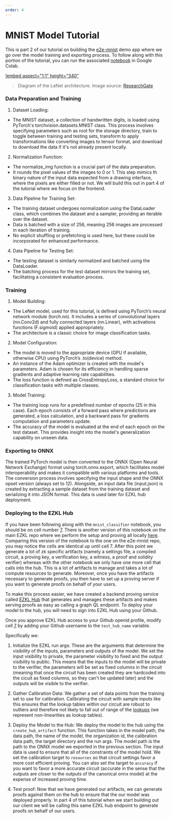 ```yaml
---
order: 4
---
```


# MNIST Model Tutorial

This is part 2 of our tutorial on building the [e2e-mnist](https://e2e-mnist.vercel.app) demo app where we go over the model training and exporting process. To follow along with this portion of the tutorial, you can run the associated [notebook](https://github.com/zkonduit/e2e-mnist/blob/main/mnist_classifier.ipynb) in Google Colab.

[!embed aspect="1:1" height="340"](https://www.researchgate.net/publication/318972455/figure/fig2/AS:525282893615105@1502248609221/The-overall-LeNet-architecture-The-numbers-at-the-convolution-and-pooling-layers.png)

> Diagram of the LeNet architecture. Image source: [ResearchGate](https://www.researchgate.net/profile/Gerard-Pons-3/publication/318972455/figure/fig2/AS:525282893615105@1502248609221/The-overall-LeNet-architecture-The-numbers-at-the-convolution-and-pooling-layers.png)


### Data Preparation and Training

1. Dataset Loading:

-   The MNIST dataset, a collection of handwritten digits, is loaded using PyTorch's torchvision.datasets.MNIST class. This process involves specifying parameters such as root for the storage directory, train to toggle between training and testing sets, transform to apply transformations like converting images to tensor format, and download to download the data if it's not already present locally.

2. Normalization Function:

-   The normalize_img function is a crucial part of the data preparation. 
-   It rounds the pixel values of the images to 0 or 1. This step mimics th binary nature of the input data expected from a drawing interface, where the pixels are either filled or not. We will build this out in part 4 of the tutorial where we focus on the frontend.

3. Data Pipeline for Training Set:
-   The training dataset undergoes normalization using the DataLoader class, which combines the dataset and a sampler, providing an iterable over the dataset.
-   Data is batched with a size of 256, meaning 256 images are processed in each iteration of training.
-   No explicit shuffling or prefetching is used here, but these could be incorporated for enhanced performance.
4. Data Pipeline for Testing Set:
-   The testing dataset is similarly normalized and batched using the DataLoader.
-   The batching process for the test dataset mirrors the training set, facilitating a consistent evaluation process.

### Training

1. Model Building:

-   The LeNet model, used for this tutorial, is defined using PyTorch’s neural network module (torch.nn). It includes a series of convolutional layers (nn.Conv2d) and fully connected layers (nn.Linear), with activations functions (F.sigmoid) applied appropriately. 
-   The architecture is a classic choice for image classification tasks.

2. Model Configuration:
-   The model is moved to the appropriate device (GPU if available, otherwise CPU) using PyTorch’s .to(device) method.
-   An instance of the Adam optimizer is created with the model's parameters. Adam is chosen for its efficiency in handling sparse gradients and adaptive learning rate capabilities.
-   The loss function is defined as CrossEntropyLoss, a standard choice for classification tasks with multiple classes.

3. Model Training:
-   The training loop runs for a predefined number of epochs (25 in this case). Each epoch consists of a forward pass where predictions are generated, a loss calculation, and a   backward pass for gradients computation and parameters update.
-   The accuracy of the model is evaluated at the end of each epoch on the test dataset. This provides insight into the model's generalization capability on unseen data.

### Exporting to ONNX

The trained PyTorch model is then converted to the ONNX (Open Neural Network Exchange) format using torch.onnx.export, which facilitates model interoperability and makes it compatible with various platforms and tools. The conversion process involves specifying the input shape and the ONNX opset version (always set to 12). Alongside, an input data file (input.json) is created by extracting a sample dataset from the training dataset and serializing it into JSON format. This data is used later for EZKL hub deployment.

### Deploying to the EZKL Hub

If you have been following along with the `mnist_classifier` notebook, you should be on cell number [7](https://colab.research.google.com/github/zkonduit/ezkl/blob/main/examples/notebooks/mnist_classifier.ipynb#scrollTo=dS-yXte30rZ3). There is another version of this notebook on the main EZKL repo where we perform the setup and proving all locally [here](https://colab.research.google.com/github/zkonduit/ezkl/blob/main/examples/notebooks/mnist_classifier.ipynb#scrollTo=dS-yXte30rZ3). Comparing this version of the notebook to the one on the e2e-mnist repo, you may notice the cells are identical up until cell 7. After this point we generate a lot of zk specific artifacts (namely a settings file, a compiled circuit, a proving key, a verification key, a witness, a proof and solidity verifier) whereas with the other notebook we only have one more cell that calls into the hub. This is a lot of artifacts to manage and takes a lot of compute resources to generate. Moreover, once you have the artifacts necessary to generate proofs, you then have to set up a proving server if you want to generate proofs on behalf of your users. 

To make this process easier, we have created a backend proving service called [EZKL Hub](https://app.ezkl.xyz/) that generates and manages these artifacts and makes serving proofs as easy as calling a graph QL endpoint. To deploy your model to the hub, you will need to sign into EZKL Hub using your Github. 

Once you approve EZKL Hub access to your Github openid profile, modify cell [7](https://colab.research.google.com/github/zkonduit/ezkl/blob/main/examples/notebooks/mnist_classifier.ipynb#scrollTo=dS-yXte30rZ3) by adding your Github username to the `test_hub_name` variable.

Specifically we:

1. Initialize the EZKL run args: These are the arguments that determine the visibility of the inputs, parameters and outputs of the model. We set the input visibility to private, the parameter visibility to fixed and the output visibility to public. This means that the inputs to the model will be private to the verifier, the parameters will be set as fixed columns in the circuit (meaning that once the circuit has been created they are hardcoded into the cicuit as fixed columns, so they can't be updated later) and the outputs will be visible to the verifier. 

2. Gather Calibration Data: We gather a set of data points from the training set to use for calibration. Calibrating the circuit with sample inputs like this ensures that the lookup tables within our circuit are robust to outliers and therefore not likely to fall out of range of the [lookups](https://zcash.github.io/halo2/design/proving-system/lookup.html) (we represent non-linearities as lookup tables).  

3. Deploy the Model to the Hub: We deploy the model to the hub using the `create_hub_artifact` function. This function takes in the model path, the data path, the name of the model, the organization id, the calibration data path, the target directory and the run args. The model path is the path to the ONNX model we exported in the previous section. The input data is used to ensure that all of the constraints of the model hold. We set the calibration target to `resources` so that circuit settings favor a more cost efficient proving. You can also set the target to `accuracy` if you want to favor a more accurate circuit (accurate in the sense that the outputs are closer to the outputs of the canonical onnx model) at the expense of increased proving time.

4. Test proof: Now that we have generated our artifacts, we can generate proofs against them on the hub to ensure that the our model was deployed properly. In part 4 of this tutorial when we start building out our client we will be calling this same EZKL hub endpoint to generate proofs on behalf of our users.
